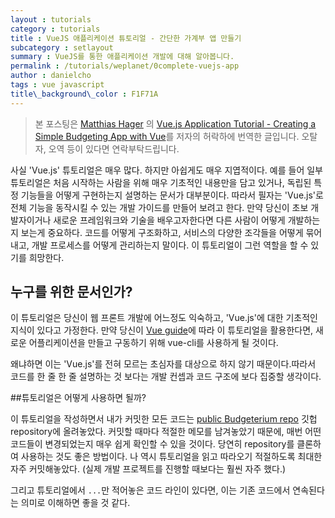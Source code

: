 ```yaml
---
layout : tutorials
category : tutorials
title : VueJS 애플리케이션 튜토리얼 - 간단한 가계부 앱 만들기
subcategory : setlayout
summary : VueJS를 통한 애플리케이션 개발에 대해 알아봅니다.
permalink : /tutorials/weplanet/0complete-vuejs-app
author : danielcho
tags : vue javascript 
title\_background\_color : F1F71A
---
```




> 본 포스팅은 [Matthias Hager](https://matthiashager.com) 의 [Vue.js Application Tutorial - Creating a Simple Budgeting App with Vue](https://matthiashager.com/complete-vuejs-application-tutorial)를 저자의 허락하에 번역한 글입니다. 오탈자, 오역 등이 있다면 연락부탁드립니다.



사실 'Vue.js' 튜토리얼은 매우 많다. 하지만 아쉽게도 매우 지엽적이다. 예를 들어 일부 튜토리얼은 처음 시작하는 사람을 위해 매우 기초적인 내용만을 담고 있거나, 독립된 특정 기능들을 어떻게 구현하는지 설명하는 문서가 대부분이다. 따라서 필자는 'Vue.js'로 전체 기능을 동작시킬 수 있는 개발 가이드를 만들어 보려고 한다. 만약 당신이 초보 개발자이거나 새로운 프레임워크와 기술을 배우고자한다면 다른 사람이 어떻게 개발하는지 보는게 중요하다. 코드를 어떻게 구조화하고, 서비스의 다양한 조각들을 어떻게 묶어내고, 개발 프로세스를 어떻게 관리하는지 말이다. 이 튜토리얼이 그런 역할을 할 수 있기를 희망한다. 



## 누구를 위한 문서인가?

이 튜토리얼은 당신이 웹 프론트 개발에 어느정도 익숙하고, 'Vue.js'에 대한 기초적인 지식이 있다고 가정한다. 만약 당신이 [Vue guide](https://vuejs.org/v2/guide/)에 따라 이 튜토리얼을 활용한다면, 새로운 어플리케이션을 만들고 구동하기 위해 vue-cli를 사용하게 될 것이다. 

왜냐하면 이는 'Vue.js'를 전혀 모르는 초심자를 대상으로 하지 않기 때문이다.따라서 코드를 한 줄 한 줄 설명하는 것 보다는 개발 컨셉과 코드 구조에 보다 집중할 생각이다. 



##튜토리얼은 어떻게 사용하면 될까?

이 튜토리얼을 작성하면서 내가 커밋한 모든 코드는 [public Budgeterium repo](https://github.com/matthiaswh/budgeterbium/commits/master) 깃헙 repository에 올려놓았다. 커밋할 때마다 적절한 메모를 남겨놓았기 때문에, 매번 어떤 코드들이 변경되었는지 매우 쉽게 확인할 수 있을 것이다. 당연히 repository를 클론하여 사용하는 것도 좋은 방법이다. 나 역시 튜토리얼을 읽고 따라오기 적절하도록 최대한 자주 커밋해놓았다. (실제 개발 프로젝트를 진행할 때보다는 훨씬 자주 했다.)

그리고 튜토리얼에서  `...`만 적어놓은 코드 라인이 있다면, 이는 기존 코드에서 연속된다는 의미로 이해하면 좋을 것 같다.